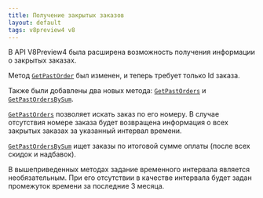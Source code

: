 ```yaml
---
title: Получение закрытых заказов
layout: default
tags: v8preview4 v8
---
```


В API V8Preview4 была расширена возможность получения информации о закрытых заказах.

 
Метод [`GetPastOrder`](https://iiko.github.io/front.api.sdk/v8/html/M_Resto_Front_Api_IOperationService_GetPastOrder.htm) был изменен, и теперь требует только Id заказа.

Также были добавлены два новых метода:
[`GetPastOrders`](https://iiko.github.io/front.api.sdk/v8/html/M_Resto_Front_Api_IOperationService_GetPastOrders.htm) и
[`GetPastOrdersBySum`](https://iiko.github.io/front.api.sdk/v8/html/M_Resto_Front_Api_IOperationService_GetPastOrdersBySum.htm).

[`GetPastOrders`](https://iiko.github.io/front.api.sdk/v8/html/M_Resto_Front_Api_IOperationService_GetPastOrders.htm)
позволяет искать заказ по его номеру.
В случае отсутствия номере заказа будет возвращена информация о всех закрытых заказах за указанный интервал времени.

[`GetPastOrdersBySum`](https://iiko.github.io/front.api.sdk/v8/html/M_Resto_Front_Api_IOperationService_GetPastOrdersBySum.htm)
ищет заказы по итоговой сумме оплаты (после всех скидок и надбавок).

В вышеприведенных методах задание временного интервала является необязательным.
При его отсутствии в качестве интервала будет задан промежуток времени за последние 3 месяца. 
